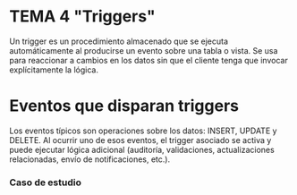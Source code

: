 # TEMA 4 "Triggers"

Un trigger es un procedimiento almacenado que se ejecuta automáticamente al producirse un evento sobre una tabla o vista. Se usa para reaccionar a cambios en los datos sin que el cliente tenga que invocar explícitamente la lógica.

# Eventos que disparan triggers

Los eventos típicos son operaciones sobre los datos: INSERT, UPDATE y DELETE. Al ocurrir uno de esos eventos, el trigger asociado se activa y puede ejecutar lógica adicional (auditoría, validaciones, actualizaciones relacionadas, envío de notificaciones, etc.).

### Caso de estudio

